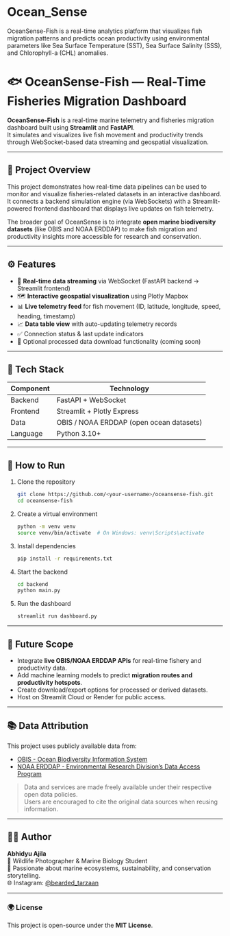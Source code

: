 # Ocean_Sense
OceanSense-Fish is a real-time analytics platform that visualizes fish migration patterns and predicts ocean productivity using environmental parameters like Sea Surface Temperature (SST), Sea Surface Salinity (SSS), and Chlorophyll-a (CHL) anomalies.
# 🐟 OceanSense-Fish — Real-Time Fisheries Migration Dashboard

**OceanSense-Fish** is a real-time marine telemetry and fisheries migration dashboard built using **Streamlit** and **FastAPI**.  
It simulates and visualizes live fish movement and productivity trends through WebSocket-based data streaming and geospatial visualization.

---

## 🌊 Project Overview

This project demonstrates how real-time data pipelines can be used to monitor and visualize fisheries-related datasets in an interactive dashboard.  
It connects a backend simulation engine (via WebSockets) with a Streamlit-powered frontend dashboard that displays live updates on fish telemetry.

The broader goal of OceanSense is to integrate **open marine biodiversity datasets** (like OBIS and NOAA ERDDAP) to make fish migration and productivity insights more accessible for research and conservation.

---

## ⚙️ Features

- 📡 **Real-time data streaming** via WebSocket (FastAPI backend → Streamlit frontend)  
- 🗺️ **Interactive geospatial visualization** using Plotly Mapbox  
- 📊 **Live telemetry feed** for fish movement (ID, latitude, longitude, speed, heading, timestamp)  
- 📈 **Data table view** with auto-updating telemetry records  
- ✅ Connection status & last update indicators  
- 💾 Optional processed data download functionality (coming soon)  

---

## 🧩 Tech Stack

| Component | Technology |
|------------|-------------|
| Backend | FastAPI + WebSocket |
| Frontend | Streamlit + Plotly Express |
| Data | OBIS / NOAA ERDDAP (open ocean datasets) |
| Language | Python 3.10+ |

---

## 🚀 How to Run

1. Clone the repository  
   ```bash
   git clone https://github.com/<your-username>/oceansense-fish.git
   cd oceansense-fish
   ```

2. Create a virtual environment  
   ```bash
   python -m venv venv
   source venv/bin/activate  # On Windows: venv\Scripts\activate
   ```

3. Install dependencies  
   ```bash
   pip install -r requirements.txt
   ```

4. Start the backend  
   ```bash
   cd backend
   python main.py
   ```

5. Run the dashboard  
   ```bash
   streamlit run dashboard.py
   ```

---

## 🧠 Future Scope

- Integrate **live OBIS/NOAA ERDDAP APIs** for real-time fishery and productivity data.  
- Add machine learning models to predict **migration routes and productivity hotspots**.  
- Create download/export options for processed or derived datasets.  
- Host on Streamlit Cloud or Render for public access.

---

## 📚 Data Attribution

This project uses publicly available data from:
- [OBIS - Ocean Biodiversity Information System](https://obis.org)  
- [NOAA ERDDAP - Environmental Research Division’s Data Access Program](https://coastwatch.pfeg.noaa.gov/erddap)

> Data and services are made freely available under their respective open data policies.  
> Users are encouraged to cite the original data sources when reusing information.

---

## 👨‍🔬 Author

**Abhidyu Ajila**  
📸 Wildlife Photographer & Marine Biology Student  
🐾 Passionate about marine ecosystems, sustainability, and conservation storytelling.  
🌐 Instagram: [@bearded_tarzaan](https://www.instagram.com/bearded_tarzaan)

---

### 🌍 License

This project is open-source under the **MIT License**.
